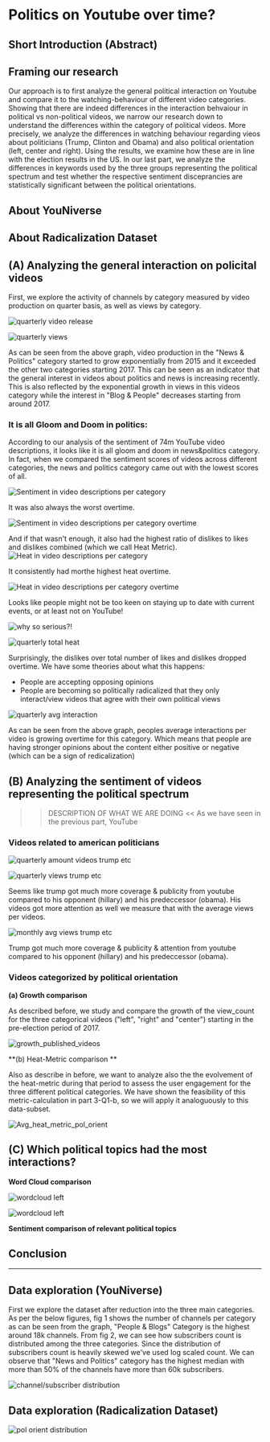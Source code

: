 # Politics on Youtube over time?

## Short Introduction (Abstract)

## Framing our research
Our approach is to first analyze the general political interaction on Youtube and compare it to the watching-behaviour of different video categories. Showing that there are indeed differences in the interaction behvaiour in political vs non-political videos, we narrow our research down to understand the differences within the category of political videos. More precisely, we analyze the differences in watching behaviour regarding vieos about politicians (Trump, Clinton and Obama) and also political orientation (left, center and right). Using the results, we examine how these are in line with the election results in the US. In our last part, we analyze the differences in keywords used by the three groups representing the political spectrum and test whether the respective sentiment disceprancies are statistically significant between the political orientations.

## About YouNiverse

## About Radicalization Dataset

## (A) Analyzing the general interaction on policital videos

First, we explore the activity of channels by category measured by video production on quarter basis, as well as views by category.

![quarterly video release](/assets/img/number_videos_uploaded.png)

![quarterly views](/assets/img/Interaction.png)

As can be seen from the above graph, video production in the "News & Politics" category started to grow exponentially from 2015 and it exceeded the other two categories starting 2017. This can be seen as an indicator that the general interest in videos about politics and news is increasing recently. This is also reflected by the exponential growth in views in this videos category while the interest in "Blog & People" decreases starting from around 2017.



### It is all Gloom and Doom in politics:

According to our analysis of the sentiment of 74m YouTube video descriptions, it looks like it is all gloom and doom in news&politics category. In fact, when we compared the sentiment scores of videos across different categories, the news and politics category came out with the lowest scores of all.

![Sentiment in video descriptions per category](assets/img/Sentiment_per_category.png)

It was also always the worst overtime.

![Sentiment in video descriptions per category overtime](assets/img/Sentiment_per_category_over_time.png)

And if that wasn't enough, it also had the highest ratio of dislikes to likes and dislikes combined (which we call Heat Metric). 
![Heat in video descriptions per category](assets/img/Heat_per_category.png)

It consistently had morthe highest heat overtime.

![Heat in video descriptions per category overtime](assets/img/Heat_per_category_over_time.png)

Looks like people might not be too keen on staying up to date with current events, or at least not on YouTube!

![why so serious?!](assets/img/why-so-serious-joker.gif)



![quarterly total heat](/assets/img/heat_metric_1.png)

Surprisingly, the dislikes over total number of likes and dislikes dropped overtime. We have some theories about what this happens:

- People are accepting opposing opinions
- People are becoming so politically radicalized that they only interact/view videos that agree with their own political views

![quarterly avg interaction](/assets/img/avg_interactions.png)

As can be seen from the above graph, peoples average interactions per video is growing overtime for this category. Which means that people are having stronger opinions about the content either positive or negative (which can be a sign of redicalization)



## (B) Analyzing the sentiment of videos representing the political spectrum

>> DESCRIPTION OF WHAT WE ARE DOING <<
As we have seen in the previous part, YouTube 

### Videos related to american politicians



![quarterly amount videos trump etc](/assets/img/trump_clinton_obama_videos.png)

![quarterly views trump etc](/assets/img/trump_clinton_obama_monthly_views.png)

Seems like trump got much more coverage & publicity from youtube compared to his opponent (hillary) and his predeccessor (obama).
His videos got more attention as well we measure that with the average views per videos.

![monthly avg views trump etc](/assets/img/sent_figures.png)

Trump got much more coverage & publicity & attention from youtube compared to his opponent (hillary) and his predeccessor (obama). 

### Videos categorized by political orientation



**(a) Growth comparison**

As described before, we study and compare the growth of the view_count for the three categorical videos ("left", "right" and "center") starting in the pre-election period of 2017.

![growth_published_videos](/assets/img/growth_published_videos.png)


**(b) Heat-Metric comparison **

Also as describe in before, we want to analyze also the the evolvement of the heat-metric during that period to assess the user engagement for the three different political categories. We have shown the feasibility of this metric-calculation in part 3-Q1-b, so we will apply it analoguously to this data-subset.

![Avg_heat_metric_pol_orient](/assets/img/Avg_heat_metric_pol_orient.png)


## (C) Which political topics had the most interactions?

**Word Cloud comparison**

![wordcloud left](/assets/img/word_cloud_left.png)

![wordcloud left](/assets/img/word_cloud_right.png)

**Sentiment comparison of relevant political topics**


## Conclusion


------------------------------------------------------------------------------------------








## Data exploration (YouNiverse)
First we explore the dataset after reduction into the three main categories. As per the below figures, fig 1 shows the number of channels per category as can be seen from the graph, "People & Blogs" Category is the highest around 18k channels. From fig 2, we can see how subscribers count is distributed among the three categories. Since the distribution of subscribers count is heavily skewed we've used log scaled count. We can observe that "News and Politics" category has the highest median with more than 50% of the channels have more than 60k subscribers.

![channel/subscriber distribution](/assets/img/exploration_1.png)

## Data exploration (Radicalization Dataset)

![pol orient distribution](/assets/img/exploration_2.png)

